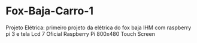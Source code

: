 # Fox-Baja-Carro-1
Projeto Elétrica: primeiro projeto da elétrica do fox baja IHM com raspberry pi 3 e tela Lcd 7 Oficial Raspberry Pi 800x480 Touch Screen 
